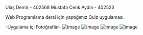 Ulaş Demir - 402568
Mustafa Cenk Aydın - 402523

Web Programlama dersi için yaptığımız Quiz uygulaması.

-Uygulama içi Fotoğraflar-
![image](https://github.com/ulasdemir472/Quiz-App/assets/92229764/bddd2df1-2e1f-4841-8fcd-0aa57701eb99)
![image](https://github.com/ulasdemir472/Quiz-App/assets/92229764/9ddb678b-bd9d-42b6-9478-2289fa90a4dc)
![image](https://github.com/ulasdemir472/Quiz-App/assets/92229764/fc926e1d-e779-4a19-903a-acc027673d19)
![image](https://github.com/ulasdemir472/Quiz-App/assets/92229764/a68900d6-9c94-4823-aa74-1a2c98f725dc)


